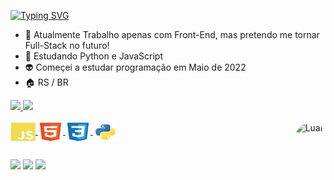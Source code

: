 
[![Typing SVG](https://readme-typing-svg.herokuapp.com?font=Libre+Barcode+39+Text&size=38&duration=2500&color=03F700&center=false&vCenter=false&width=440&lines=Luan+Rockembach+Schulz;Web+Developer;Full-Stack)](https://git.io/typing-svg)

- 👾 Atualmente Trabalho apenas com Front-End, mas pretendo me tornar Full-Stack no futuro!
- 🤖 Estudando Python e JavaScript
- 👽 Começei a estudar programação em Maio de 2022
- 🏠 RS / BR

<div align="left">
  <a href="https://github.com/Luan053">
  <img height="180em" src="https://github-readme-stats.vercel.app/api?username=Luan053&show_icons=true&theme=chartreuse-dark&include_all_commits=true&count_private=true&border_color=009900&icon_color=008000&border_radius=1"/>
  <img height="180em" src="https://github-readme-stats.vercel.app/api/top-langs/?username=Luan053&layout=compact&langs_count=7&theme=chartreuse-dark&border_color=009900&border_radius=1"/>
</div>

<div style="display: inline_block"><br>
  <img align="center" alt="Js" height="30" width="40" src="https://raw.githubusercontent.com/devicons/devicon/master/icons/javascript/javascript-plain.svg">
  <img align="center" alt="HTML" height="30" width="40" src="https://raw.githubusercontent.com/devicons/devicon/master/icons/html5/html5-original.svg">
  <img align="center" alt="CSS" height="30" width="40" src="https://raw.githubusercontent.com/devicons/devicon/master/icons/css3/css3-original.svg">
  <img align="center" alt="Rafa-Python" height="30" width="40" src="https://raw.githubusercontent.com/devicons/devicon/master/icons/python/python-original.svg">
  <img align="right" alt="Luan" height="150" style="border-radius:50px;" src="https://media-exp1.licdn.com/dms/image/C4E03AQFUHBQ9NlR1lA/profile-displayphoto-shrink_800_800/0/1653969406095?e=1663804800&v=beta&t=KYQ_njj5_7VpWpwSalKNi7ZJaF0iqj4C2UacKKXAkHU">
</div>
  
  ##
 
<div> 
  <a href="https://www.instagram.com/rs_luan" target="_blank"><img src="https://img.shields.io/badge/-Instagram-%23E4405F?style=for-the-badge&logo=instagram&logoColor=white" target="_blank"></a>
  <a href = "mailto:luanrschulzz@gmail.com"><img src="https://img.shields.io/badge/-Gmail-%23333?style=for-the-badge&logo=gmail&logoColor=white" target="_blank"></a>
  <a href="https://www.linkedin.com/in/luanrs-/" target="_blank"><img src="https://img.shields.io/badge/-LinkedIn-%230077B5?style=for-the-badge&logo=linkedin&logoColor=white" target="_blank"></a> 
 
</div>
